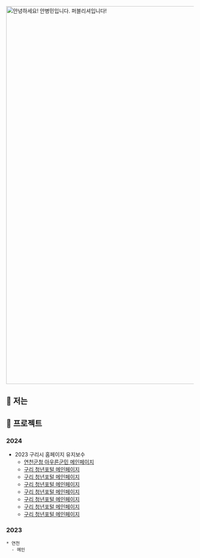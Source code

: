 <img width="1012" alt="안녕하세요! 안병민입니다. 퍼블리셔입니다!" src="https://github.com/byeongmin-publishing/byeongmin-publishing/assets/114711496/8c17fd64-7f84-497d-945f-865423bbc061">

  ## 🤔 저는  

  ## 💬 프로젝트  
  ### 2024
  * 2023 구리시 홈페이지 유지보수
      - [연천군청 아우른군민 메인페이지](https://www.yeoncheon.go.kr/cyber/index.do)
      - [구리 청년포털 메인페이지](https://www.guri.go.kr/youth/index.do)
      - [구리 청년포털 메인페이지](https://www.guri.go.kr/youth/index.do)
      - [구리 청년포털 메인페이지](https://www.guri.go.kr/youth/index.do)
      - [구리 청년포털 메인페이지](https://www.guri.go.kr/youth/index.do)
      - [구리 청년포털 메인페이지](https://www.guri.go.kr/youth/index.do)
      - [구리 청년포털 메인페이지](https://www.guri.go.kr/youth/index.do)
      - [구리 청년포털 메인페이지](https://www.guri.go.kr/youth/index.do)
  ### 2023
    * 연천
      - 메인
<!--
**byeongmin-publishing/byeongmin-publishing** is a ✨ _special_ ✨ repository because its `README.md` (this file) appears on your GitHub profile.

Here are some ideas to get you started: 

- 🔭 I’m currently working on ...
- 🌱 I’m currently learning ...
- 👯 I’m looking to collaborate on ...
- 🤔 I’m looking for help with ...
- 💬 Ask me about ...
- 😄 Pronouns: ...
- ⚡ Fun fact: ...
-->
